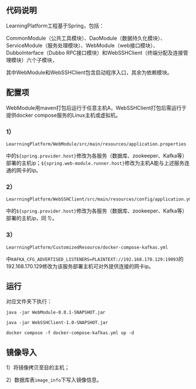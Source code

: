 ## 代码说明

LearningPlatform工程基于Spring，包括：

CommonModule（公共工具模块）、DaoModule（数据持久化模块）、ServiceModule（服务处理模块）、WebModule（web接口模块）、DubboInterface（Dubbo RPC接口模块）和WebSSHClient（终端分配及连接管理模块）六个子模块，

其中WebModule和WebSSHClient包含启动程序入口，其余为依赖模块。

## 配置项

WebModule用maven打包后运行于任意主机A，WebSSHClient打包后需运行于提供docker compose服务的Linux主机或虚拟机。

### 1）

```shell
LearrningPlatform/WebModule/src/main/resources/application.properties
```

中的`${spring.provider.host}`修改为各服务（数据库、zookeeper、Kafka等）部署的主机ip；`${spring.web-module.runner.host}`修改为主机A能与上述服务连通的网卡的ip。

### 2）

```shell
LearrningPlatform/WebSSHClient/src/main/resources/config/application.yml
```

中的`${spring.provider.host}`修改为各服务（数据库、zookeeper、Kafka等）部署的主机ip，同 1）。

### 3）

```shell
LearrningPlatform/CustomizedResource/docker-compose-kafkas.yml
```

中`KAFKA_CFG_ADVERTISED_LISTENERS=PLAINTEXT://192.168.170.129:19093`的192.168.170.129修改为该服务部署主机可对外提供连接的网卡ip。

## 运行

对应文件夹下执行：

`java -jar WebModule-0.0.1-SNAPSHOT.jar`

`java -jar WebSSHClient-1.0-SNAPSHOT.jar`

`docker compose -f docker-compose-kafkas.yml up -d`

## 镜像导入

1）将镜像拷贝至目的主机；

2）数据库表`image_info`下写入镜像信息。